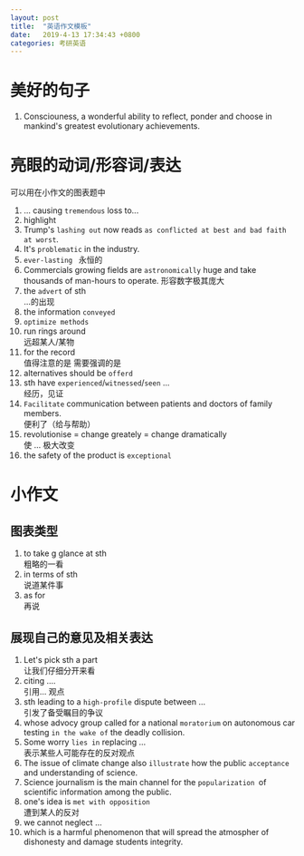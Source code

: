 ```yaml
---
layout: post
title:  "英语作文模板"
date:   2019-4-13 17:34:43 +0800
categories: 考研英语
---
```



# 美好的句子
1. Consciouness, a wonderful ability to reflect, ponder and choose in mankind's greatest evolutionary achievements.

# 亮眼的动词/形容词/表达
可以用在小作文的图表题中
1. ... causing ``tremendous`` loss to...
2. highlight 
3. Trump's ``lashing out`` now reads ``as conflicted at best and bad faith at worst``.
4. It's ``problematic`` in the industry.
5. ``ever-lasting `` 永恒的
6. Commercials growing fields are ``astronomically`` huge and take thousands of man-hours to operate.
形容数字极其庞大
7. the ``advert`` of sth<br>
...的出现
8. the information ``conveyed``
9. ``optimize methods ``
10. run rings around <br>
远超某人/某物
11. for the record <br>
值得注意的是 需要强调的是
12. alternatives should be ``offerd ``
13. sth have ``experienced``/``witnessed``/``seen`` ...<br>
经历，见证
14. ``Facilitate`` communication between patients and doctors of family members.<br>
便利了（给与帮助）
15. revolutionise = change greately = change dramatically<br>
使 ... 极大改变 
16. the safety of the product is ``exceptional``


# 小作文
## 图表类型
1. to take g glance at sth<br>
粗略的一看
2. in terms of sth <br>
说道某件事
3. as for<br>
再说

## 展现自己的意见及相关表达
1. Let's pick sth a part <br>让我们仔细分开来看
2. citing .... <br>引用... 观点
3. sth leading to a ``high-profile`` dispute between ... <br>
引发了备受瞩目的争议
4. whose advocy group called for a national ``moratorium`` on autonomous car testing ``in the wake of`` the deadly collision.
5. Some worry ``lies in`` replacing ...<br>
表示某些人可能存在的反对观点
6. The issue of climate change also ``illustrate`` how the public ``acceptance`` and understanding of science.
7. Science journalism is the main channel for the ``popularization ``of scientific information among the public.
8. one's idea is ``met with opposition ``<br>
遭到某人的反对
9. we cannot neglect ...
10. which is a harmful phenomenon that will spread the atmospher of dishonesty and damage students integrity.

